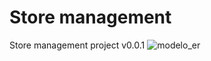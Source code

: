 # Store management
Store management project v0.0.1
![modelo_er](https://github.com/Gutoneitzke/store-management/assets/18150462/2ed0a586-7d5b-4844-9804-ad9cb3442daa)
